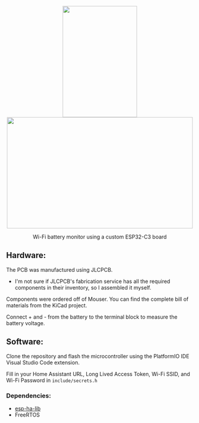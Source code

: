 

<p align="center">
  <img src="https://github.com/ianwal/batterymonitor/assets/52143079/0b73d81e-2a91-4f7b-a16e-5897b8bf1a87" width="200" height="300">
  <img src="https://github.com/ianwal/batterymonitor/assets/52143079/21f15508-2c54-4fc7-be62-a272eb7c4d09" width="500" height="300">
</p>

<p align="center">
  Wi-Fi battery monitor using a custom ESP32-C3 board
</p>

## Hardware:
The PCB was manufactured using JLCPCB. 
- I'm not sure if JLCPCB's fabrication service has all the required components in their inventory, so I assembled it myself.

Components were ordered off of Mouser. You can find the complete bill of materials from the KiCad project.

Connect + and - from the battery to the terminal block to measure the battery voltage.

## Software:
Clone the repository and flash the microcontroller using the PlatformIO IDE Visual Studio Code extension.

Fill in your Home Assistant URL, Long Lived Access Token, Wi-Fi SSID, and Wi-Fi Password in `include/secrets.h`

### Dependencies:
- [esp-ha-lib](https://github.com/ianwal/esp-ha-lib)
- FreeRTOS
